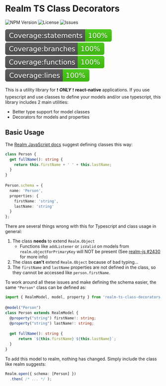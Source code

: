 # Realm TS Class Decorators

![NPM Version](https://img.shields.io/npm/v/realm-ts-class-decorators) ![License](https://img.shields.io/github/license/aklinker1/realm-ts-class-decorators) ![Issues](https://img.shields.io/github/issues/aklinker1/realm-ts-class-decorators)

![](coverage/badge-statements.svg) ![](coverage/badge-branches.svg) ![](coverage/badge-functions.svg) ![](coverage/badge-lines.svg)

This is a utility library for :exclamation: ___ONLY___ :exclamation: __react-native__ applications. If you use typescript and use classes to define your models and/or use typescript, this library includes 2 main utilities:

- Better type support for model classes
- Decorators for models and properties

## Basic Usage

The [Realm JavaScript docs](https://realm.io/docs/javascript/latest/#classes) suggest defining classes this way:

```ts
class Person {
  get fullName(): string {
    return this.firstName + ' ' + this.lastName;
  }
}

Person.schema = {
  name: 'Person',
  properties: {
    firstName: 'string',
    lastName: 'string'
  }
};
```

There are several things wrong with this for Typescript and class usage in general:

1. The class __needs__ to extend `Realm.Object`
   - Functions like `addListener` or `isValid` on models from `realm.objectForPrimaryKey` will NOT be present (See [realm-js #2430](https://github.com/realm/realm-js/issues/2430) for more info)
2. The class __can't__ extend `Realm.Object` because of bad typing...
3. The `firstName` and `lastName` properties are not defined in the class, so they cannot be accessed like `person.firstName`.

To work around all these issues and make defining the schema easier, the same `"Person"` class can be defined as:

```ts
import { RealmModel, model, property } from 'realm-ts-class-decorators';

@model("Person")
class Person extends RealmModel {
  @property("string") firstName!: string;
  @property("string") lastName!: string;

  get fullName(): string {
      return `${this.firstName} ${this.lastName}`;
  }
}
```

To add this model to realm, nothing has changed. Simply include the class like realm suggests:

```ts
Realm.open({ schema: [Person] })
  .then( /* ... */ );
```
